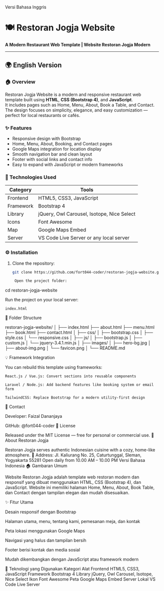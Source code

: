 Versi Bahasa Inggris
# 🍽️ Restoran Jogja Website  
**A Modern Restaurant Web Template | Website Restoran Jogja Modern**

---

## 🌍 English Version

### 🏠 Overview
Restoran Jogja Website is a modern and responsive restaurant web template built using **HTML**, **CSS (Bootstrap 4)**, and **JavaScript**.  
It includes pages such as Home, Menu, About, Book a Table, and Contact.  
The design focuses on simplicity, elegance, and easy customization — perfect for local restaurants or cafés.

### ✨ Features
- Responsive design with Bootstrap  
- Home, Menu, About, Booking, and Contact pages  
- Google Maps integration for location display  
- Smooth navigation bar and clean layout  
- Footer with social links and contact info  
- Easy to expand with JavaScript or modern frameworks  

### 🧰 Technologies Used
| Category | Tools |
|-----------|--------|
| Frontend | HTML5, CSS3, JavaScript |
| Framework | Bootstrap 4 |
| Library | jQuery, Owl Carousel, Isotope, Nice Select |
| Icons | Font Awesome |
| Map | Google Maps Embed |
| Server | VS Code Live Server or any local server |

### ⚙️ Installation
1. Clone the repository:
   ```bash
   git clone https://github.com/fort044-coder/restoran-jogja-website.git

    Open the project folder:

cd restoran-jogja-website

Run the project on your local server:

    index.html

🧭 Folder Structure

restoran-jogja-website/
│
├── index.html
├── about.html
├── menu.html
├── book.html
├── contact.html
│
├── css/
│   ├── bootstrap.css
│   ├── style.css
│   └── responsive.css
│
├── js/
│   ├── bootstrap.js
│   ├── custom.js
│   └── jquery-3.4.1.min.js
│
├── images/
│   ├── hero-bg.jpg
│   ├── about-img.png
│   └── favicon.png
│
└── README.md

💡 Framework Integration

You can rebuild this template using frameworks:

    React.js / Vue.js: Convert sections into reusable components

    Laravel / Node.js: Add backend features like booking system or email form

    TailwindCSS: Replace Bootstrap for a modern utility-first design

📧 Contact

Developer: Faizal Dananjaya

GitHub: @fort044-coder
🪪 License

Released under the MIT License — free for personal or commercial use.
🍜 About Restoran Jogja

Restoran Jogja serves authentic Indonesian cuisine with a cozy, home-like atmosphere.
📍 Address: Jl. Kaliurang No. 25, Caturtunggal, Sleman, Yogyakarta 55281
Open daily from 10.00 AM – 10.00 PM
Versi Bahasa Indonesia
🏠 Gambaran Umum

Website Restoran Jogja adalah template web restoran modern dan responsif yang dibuat menggunakan HTML, CSS (Bootstrap 4), dan JavaScript.
Website ini memiliki halaman Home, Menu, About, Book Table, dan Contact dengan tampilan elegan dan mudah disesuaikan.

✨ Fitur Utama

Desain responsif dengan Bootstrap

Halaman utama, menu, tentang kami, pemesanan meja, dan kontak

Peta lokasi menggunakan Google Maps

Navigasi yang halus dan tampilan bersih

Footer berisi kontak dan media sosial

Mudah dikembangkan dengan JavaScript atau framework modern

🧰 Teknologi yang Digunakan
Kategori	Alat
Frontend	HTML5, CSS3, JavaScript
Framework	Bootstrap 4
Library	jQuery, Owl Carousel, Isotope, Nice Select
Ikon	Font Awesome
Peta	Google Maps Embed
Server Lokal	VS Code Live Server
